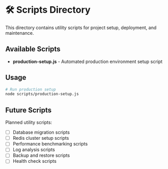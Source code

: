 # 🛠️ Scripts Directory

This directory contains utility scripts for project setup, deployment, and maintenance.

## Available Scripts

- **production-setup.js** - Automated production environment setup script

## Usage

```bash
# Run production setup
node scripts/production-setup.js
```

## Future Scripts

Planned utility scripts:
- [ ] Database migration scripts
- [ ] Redis cluster setup scripts
- [ ] Performance benchmarking scripts
- [ ] Log analysis scripts
- [ ] Backup and restore scripts
- [ ] Health check scripts
